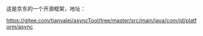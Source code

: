 这是京东的一个开源框架，地址： 

https://gitee.com/tianyalei/asyncTool/tree/master/src/main/java/com/jd/platform/async 